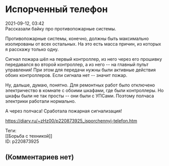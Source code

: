 Испорченный телефон
===================

  
2021-09-12, 03:42  
 Рассказали байку про противопожарные системы.   
   
 Противопожарные системы, конечно, должны быть максимально изолированы от всех остальных. На это есть масса причин, из которых я расскажу только одну.   
   
 Сигнал пожара шёл на первый контроллер, из него через его прошивку передавался во второй контроллер, а из него -- на главный пульт управления! При этом для передачи нужны были активные действия обоих контроллеров. Если сигнала нет -- значит пожар.   
   
 Ну, дальше, думаю, понятно. Для ремонтных работ было отключено электричество в комнате с обоими шкафами, где были контроллеры. Но шкафы были не так просты -- они были с УПСами. Поэтому полчаса электрики работали нормально.   
   
 А через полчаса! Сработала пожарная сигнализация!   
  
<https://diary.ru/~zHz00/p220873925_isporchennyj-telefon.htm>  
  
Теги:  
[[Борьба с техникой]]  
ID: p220873925  


(Комментариев нет)
------------------